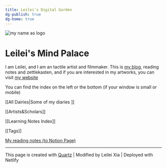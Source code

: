 ```yaml
---
title: Leilei's Digital Garden
dg-publish: true
dg-home: true
---
```



![my name as logo](https://media.discordapp.net/attachments/1069671537440985140/1069671570378862622/Untitled_Artwork.gif?ex=659c31c7&is=6589bcc7&hm=6a7176ed5706b3a783d6cf84277f389eff838ab68a8a86a69eae298b28f2e27b&=&width=710&height=480)

# Leilei's Mind Palace

I am Leilei, and I am an tactile artist and filmmaker. This is [my blog](https://www.leileixia.online), reading notes and zettlekasten, and if you are interested in my artworks, you can visit [my website](https://www.leileixia.com)

You can find the index on the left or the bottom (if your window is small or mobile)

[[All Dairies|Some of my diaries ]]

[[Artists&Scholars]]

[[Learning Notes Index]]

[[Tags]]

[My reading notes (to Notion Page)](https://leileixia.notion.site/9894276f85b544139940a94237d31b7b?v=ad681b862b034f96b026a93204b1d508&pvs=4) 

---
This page is created with [Quartz](https://quartz.jzhao.xyz)    |  Modified by Leilei Xia  |  Deployed with Netlify